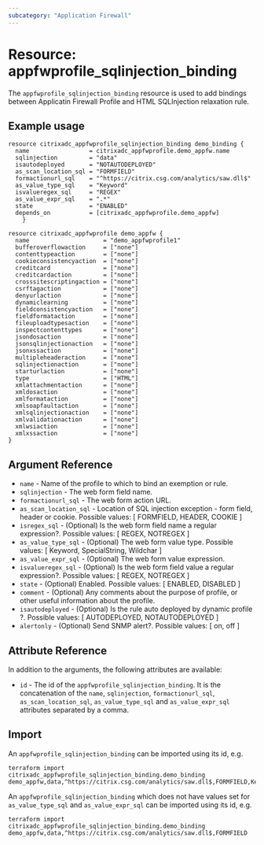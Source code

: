 ```yaml
---
subcategory: "Application Firewall"
---
```


# Resource: appfwprofile_sqlinjection_binding

The `appfwprofile_sqlinjection_binding` resource is used to add bindings between Applicatin Firewall Profile and HTML SQLInjection relaxation rule.

## Example usage

``` hcl
resource citrixadc_appfwprofile_sqlinjection_binding demo_binding {
  name                 = citrixadc_appfwprofile.demo_appfw.name
  sqlinjection         = "data"
  isautodeployed       = "NOTAUTODEPLOYED"
  as_scan_location_sql = "FORMFIELD"
  formactionurl_sql    = "^https://citrix.csg.com/analytics/saw.dll$"
  as_value_type_sql    = "Keyword"
  isvalueregex_sql     = "REGEX"
  as_value_expr_sql    = ".*"
  state                = "ENABLED"
  depends_on           = [citrixadc_appfwprofile.demo_appfw]
	}

resource citrixadc_appfwprofile demo_appfw {
  name                     = "demo_appfwprofile1"
  bufferoverflowaction     = ["none"]
  contenttypeaction        = ["none"]
  cookieconsistencyaction  = ["none"]
  creditcard               = ["none"]
  creditcardaction         = ["none"]
  crosssitescriptingaction = ["none"]
  csrftagaction            = ["none"]
  denyurlaction            = ["none"]
  dynamiclearning          = ["none"]
  fieldconsistencyaction   = ["none"]
  fieldformataction        = ["none"]
  fileuploadtypesaction    = ["none"]
  inspectcontenttypes      = ["none"]
  jsondosaction            = ["none"]
  jsonsqlinjectionaction   = ["none"]
  jsonxssaction            = ["none"]
  multipleheaderaction     = ["none"]
  sqlinjectionaction       = ["none"]
  starturlaction           = ["none"]
  type                     = ["HTML"]
  xmlattachmentaction      = ["none"]
  xmldosaction             = ["none"]
  xmlformataction          = ["none"]
  xmlsoapfaultaction       = ["none"]
  xmlsqlinjectionaction    = ["none"]
  xmlvalidationaction      = ["none"]
  xmlwsiaction             = ["none"]
  xmlxssaction             = ["none"]
}
```

## Argument Reference

* `name` - Name of the profile to which to bind an exemption or rule.
* `sqlinjection` - The web form field name.
* `formactionurl_sql` - The web form action URL.
* `as_scan_location_sql` - Location of SQL injection exception - form field, header or cookie. Possible values: [ FORMFIELD, HEADER, COOKIE ]
* `isregex_sql` - (Optional) Is the web form field name a regular expression?. Possible values: [ REGEX, NOTREGEX ]
* `as_value_type_sql` - (Optional) The web form value type. Possible values: [ Keyword, SpecialString, Wildchar ]
* `as_value_expr_sql` - (Optional) The web form value expression.
* `isvalueregex_sql` - (Optional) Is the web form field value a regular expression?. Possible values: [ REGEX, NOTREGEX ]
* `state` - (Optional) Enabled. Possible values: [ ENABLED, DISABLED ]
* `comment` - (Optional) Any comments about the purpose of profile, or other useful information about the profile.
* `isautodeployed` - (Optional) Is the rule auto deployed by dynamic profile ?. Possible values: [ AUTODEPLOYED, NOTAUTODEPLOYED ]
* `alertonly` - (Optional) Send SNMP alert?. Possible values: [ on, off ]

## Attribute Reference

In addition to the arguments, the following attributes are available:

* `id` - The id of the `appfwprofile_sqlinjection_binding`. It is the concatenation of the `name`, `sqlinjection`, `formactionurl_sql`, `as_scan_location_sql`, `as_value_type_sql` and `as_value_expr_sql` attributes separated by a comma.


## Import

An `appfwprofile_sqlinjection_binding` can be imported using its id, e.g.

```shell
terraform import citrixadc_appfwprofile_sqlinjection_binding.demo_binding demo_appfw,data,^https://citrix.csg.com/analytics/saw.dll$,FORMFIELD,Keyword,.*
```

An `appfwprofile_sqlinjection_binding` which does not have values set for `as_value_type_sql` and `as_value_expr_sql` can be imported using its id, e.g.

```shell
terraform import citrixadc_appfwprofile_sqlinjection_binding.demo_binding demo_appfw,data,^https://citrix.csg.com/analytics/saw.dll$,FORMFIELD
```
